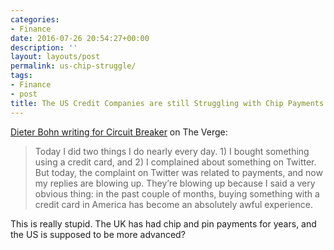 ```yaml
---
categories:
- Finance
date: 2016-07-26 20:54:27+00:00
description: ''
layout: layouts/post
permalink: us-chip-struggle/
tags:
- Finance
- post
title: The US Credit Companies are still Struggling with Chip Payments
---
```


<div class="kg-card-markdown"><!-- link[http://www.theverge.com/circuitbreaker/2016/7/26/12287360/credit-card-companies-blowing-emv-chip-payments] --></p>
<p><a href="http://www.theverge.com/circuitbreaker/2016/7/26/12287360/credit-card-companies-blowing-emv-chip-payments">Dieter Bohn writing for Circuit Breaker</a> on The Verge:</p>
<blockquote>
<p>Today I did two things I do nearly every day. 1) I bought something using a credit card, and 2) I complained about something on Twitter. But today, the complaint on Twitter was related to payments, and now my replies are blowing up. They’re blowing up because I said a very obvious thing: in the past couple of months, buying something with a credit card in America has become an absolutely awful experience.</p>
</blockquote>
<p>This is really stupid. The UK has had chip and pin payments for years, and the US is supposed to be more advanced?</p>
</div>